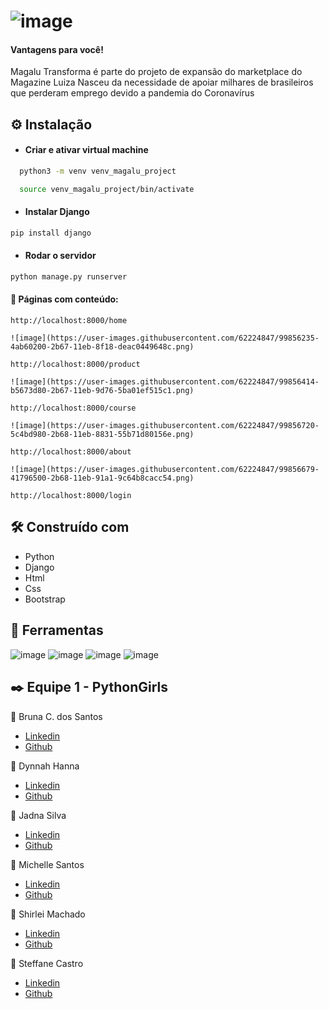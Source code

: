 # ![image](https://user-images.githubusercontent.com/62224847/99605034-9b9ded00-29e5-11eb-9586-ec1f9d923454.png)

#### Vantagens para você!

Magalu Transforma é parte do projeto de expansão do marketplace do Magazine Luiza
Nasceu da necessidade de apoiar milhares de brasileiros que perderam emprego devido a pandemia do Coronavírus


## ⚙️ Instalação

* #### Criar e ativar virtual machine
```bash
  python3 -m venv venv_magalu_project

  source venv_magalu_project/bin/activate
```

* #### Instalar Django
 ```bash 
 pip install django
 ```

* #### Rodar o servidor
 ```bash 
 python manage.py runserver
 ```
 
#### 📄 Páginas com conteúdo:

    http://localhost:8000/home
    
    ![image](https://user-images.githubusercontent.com/62224847/99856235-4ab60200-2b67-11eb-8f18-deac0449648c.png)

    http://localhost:8000/product 
    
    ![image](https://user-images.githubusercontent.com/62224847/99856414-b5673d80-2b67-11eb-9d76-5ba01ef515c1.png)

    http://localhost:8000/course
    
    ![image](https://user-images.githubusercontent.com/62224847/99856720-5c4bd980-2b68-11eb-8831-55b71d80156e.png)
    
    http://localhost:8000/about
    
    ![image](https://user-images.githubusercontent.com/62224847/99856679-41796500-2b68-11eb-91a1-9c64b8cacc54.png)
    
    http://localhost:8000/login
    
    
## 🛠️ Construído com

- Python
- Django
- Html
- Css
- Bootstrap


## 🔧 Ferramentas

 ![image](https://user-images.githubusercontent.com/62224847/99615461-3274a480-29fa-11eb-94f4-2a04b8bd2ccb.png)
 ![image](https://user-images.githubusercontent.com/62224847/99615585-6ea80500-29fa-11eb-8d07-8190e035fe39.png)
 ![image](https://user-images.githubusercontent.com/62224847/99615994-31904280-29fb-11eb-9f81-6c0497077edb.png)
 ![image](https://user-images.githubusercontent.com/62224847/99616090-613f4a80-29fb-11eb-98b9-94807100ffa2.png)
    
## ✒️  Equipe 1 - PythonGirls 
    
    
   👧 Bruna C. dos Santos
   
   - [Linkedin](https://www.linkedin.com/in/bruna-cassol-dos-santos-b741a2156/)
   - [Github](https://github.com/brunacsantos) 
   
   👧 Dynnah Hanna 
   
   - [Linkedin](https://www.linkedin.com/in/dynnah/)
   - [Github](https://github.com/dynnah) 
   
   👧 Jadna Silva
   
   - [Linkedin](https://www.linkedin.com/in/jadna-silva-bb87621b1)
   - [Github](https://github.com/JadnaSantos) 
   
   👧 Michelle Santos
   
   - [Linkedin](https://www.linkedin.com/in/michellebssantos/)
   - [Github](https://github.com/michellebssantos) 
   
   👧 Shirlei Machado
   
   - [Linkedin](https://www.linkedin.com/in/shirleifmachado/)
   - [Github](https://github.com/ShirleiMachado/) 
   
   👧 Steffane Castro
   
   - [Linkedin](https://www.linkedin.com/in/steffane-de-oliveira-castro-6908a8192)
   - [Github](https://github.com/SteffaneCastro) 
    
